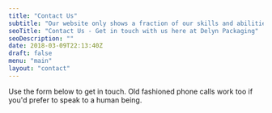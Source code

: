 ```yaml
---
title: "Contact Us"
subtitle: "Our website only shows a fraction of our skills and abilities so contact us to arrange a meeting with one of our product specialists."
seoTitle: "Contact Us - Get in touch with us here at Delyn Packaging"
seoDescription: ""
date: 2018-03-09T22:13:40Z
draft: false
menu: "main"
layout: "contact"
---
```

Use the form below to get in touch. Old fashioned phone calls work too if you'd prefer to speak to a human being.